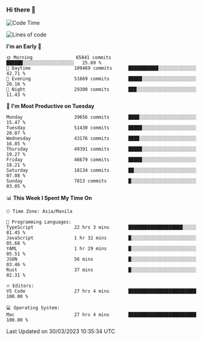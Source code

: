 ### Hi there 👋

<!--START_SECTION:waka-->
![Code Time](http://img.shields.io/badge/Code%20Time-3%2C796%20hrs%2027%20mins-blue)

![Lines of code](https://img.shields.io/badge/From%20Hello%20World%20I%27ve%20Written-101.2%20million%20lines%20of%20code-blue)

**I'm an Early 🐤** 

```text
🌞 Morning                65841 commits       ██████░░░░░░░░░░░░░░░░░░░   25.69 % 
🌆 Daytime                109469 commits      ███████████░░░░░░░░░░░░░░   42.71 % 
🌃 Evening                51669 commits       █████░░░░░░░░░░░░░░░░░░░░   20.16 % 
🌙 Night                  29300 commits       ███░░░░░░░░░░░░░░░░░░░░░░   11.43 % 
```
📅 **I'm Most Productive on Tuesday** 

```text
Monday                   39656 commits       ████░░░░░░░░░░░░░░░░░░░░░   15.47 % 
Tuesday                  51430 commits       █████░░░░░░░░░░░░░░░░░░░░   20.07 % 
Wednesday                43176 commits       ████░░░░░░░░░░░░░░░░░░░░░   16.85 % 
Thursday                 49391 commits       █████░░░░░░░░░░░░░░░░░░░░   19.27 % 
Friday                   46679 commits       █████░░░░░░░░░░░░░░░░░░░░   18.21 % 
Saturday                 18134 commits       ██░░░░░░░░░░░░░░░░░░░░░░░   07.08 % 
Sunday                   7813 commits        █░░░░░░░░░░░░░░░░░░░░░░░░   03.05 % 
```


📊 **This Week I Spent My Time On** 

```text
🕑︎ Time Zone: Asia/Manila

💬 Programming Languages: 
TypeScript               22 hrs 3 mins       ████████████████████░░░░░   81.45 % 
JavaScript               1 hr 32 mins        █░░░░░░░░░░░░░░░░░░░░░░░░   05.68 % 
YAML                     1 hr 29 mins        █░░░░░░░░░░░░░░░░░░░░░░░░   05.51 % 
JSON                     56 mins             █░░░░░░░░░░░░░░░░░░░░░░░░   03.46 % 
Rust                     37 mins             █░░░░░░░░░░░░░░░░░░░░░░░░   02.31 % 

🔥 Editors: 
VS Code                  27 hrs 4 mins       █████████████████████████   100.00 % 

💻 Operating System: 
Mac                      27 hrs 4 mins       █████████████████████████   100.00 % 
```


 Last Updated on 30/03/2023 10:35:34 UTC
<!--END_SECTION:waka-->


<!--
**rad182/rad182** is a ✨ _special_ ✨ repository because its `README.md` (this file) appears on your GitHub profile.

Here are some ideas to get you started:

- 🔭 I’m currently working on ...
- 🌱 I’m currently learning ...
- 👯 I’m looking to collaborate on ...
- 🤔 I’m looking for help with ...
- 💬 Ask me about ...
- 📫 How to reach me: ...
- 😄 Pronouns: ...
- ⚡ Fun fact: ...
-->
